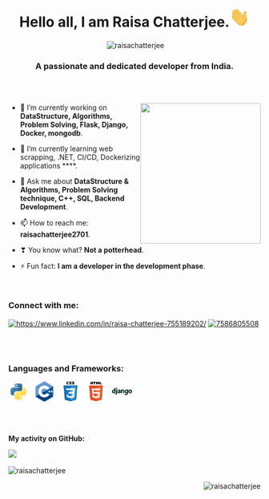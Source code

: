 <h1 align="center">Hello all, I am Raisa Chatterjee.<img src="https://raw.githubusercontent.com/ptyadana/ptyadana/master/wave.gif" alt="python3" width="40" height="40"/></h1>
<p align="center">&nbsp;<img align="center" src="https://github-stats-alpha.vercel.app/api?username=raisachatterjee&cc=504&tc=BD2&ic=EC3&bc=000" alt="raisachatterjee" /></p>
<h3 align="center">A passionate and dedicated developer from India.</h3>

<br><br>

<img src="https://media.tenor.com/u9qYu6qNzvcAAAAd/typix-good-vibe.gif" height=280 width=240 align="right">

- 🔭 I’m currently working on **DataStructure, Algorithms, Problem Solving, Flask, Django, Docker, mongodb**.

- 🌱 I’m currently learning web scrapping, .NET, CI/CD, Dockerizing applications ****.

- 💬 Ask me about **DataStructure & Algorithms, Problem Solving technique, C++, SQL, Backend Development**.

- 📫 How to reach me: **raisachatterjee2701**.

- ❣ You know what? **Not a potterhead**.

- ⚡ Fun fact: **I am a developer in the development phase**.

<br>

<h3 align="left">Connect with me:</h3>
<p align="left">
<a href="https://www.linkedin.com/in/raisa-chatterjee-755189202/" target="blank"><img align="center" src="https://raw.githubusercontent.com/rahuldkjain/github-profile-readme-generator/master/src/images/icons/Social/linked-in-alt.svg" alt="https://www.linkedin.com/in/raisa-chatterjee-755189202/" height="30" width="40" /></a>
<a href="https://api.whatsapp.com/send?phone=7586805508" target="blank"><img align="center" src="https://raw.githubusercontent.com/rahuldkjain/github-profile-readme-generator/master/src/images/icons/Social/whatsapp.svg" alt="7586805508" height="30" width="40" /></a>

  
  <br><br>

<h3 align="left">Languages and Frameworks:</h3>
<p align="left"> 
<a> <img src="https://raw.githubusercontent.com/devicons/devicon/master/icons/python/python-original.svg" alt="python3" width="40" height="40"/> </a> &nbsp <a> <img src="https://raw.githubusercontent.com/devicons/devicon/master/icons/cplusplus/cplusplus-original.svg" alt="cplusplus" width="40" height="40"/> </a>&nbsp<a> <img src="https://raw.githubusercontent.com/devicons/devicon/master/icons/css3/css3-original-wordmark.svg" alt="css3" width="40" height="40"/> </a>&nbsp<a> <img src="https://raw.githubusercontent.com/devicons/devicon/master/icons/html5/html5-original-wordmark.svg" alt="html5" width="40" height="40"/> </a>&nbsp<a> <img src="https://raw.githubusercontent.com/devicons/devicon/master/icons/django/django-plain-wordmark.svg" alt="django" width="40" height="40"/> </a>
  
  <br><br>

**My activity on GitHub:**

  
![](https://github-readme-activity-graph.vercel.app/graph?username=raisachatterjee&custom_title=Raisa%27s%20GitHub%20Activity%20Graph&bg_color=faedca&color=f2242b&line=f2242b&point=f2242b&area=true&hide_border=false)
<div>  
<p>&nbsp;<img align="left" src="https://github-readme-stats.vercel.app/api?username=raisachatterjee&show_icons=true&locale=en&theme=moltack" alt="raisachatterjee" /></p>
</div>

<p><img src="https://github-readme-streak-stats.herokuapp.com/?user=raisachatterjee&theme=gruvbox-light" alt="raisachatterjee" align="right" /></p>





